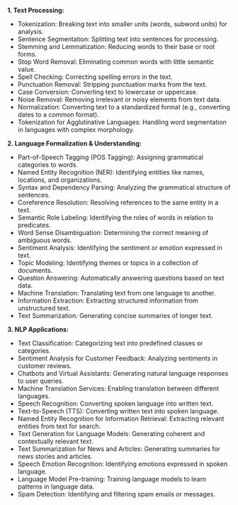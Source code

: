 **1. Text Processing:**

- Tokenization: Breaking text into smaller units (words, subword units) for analysis.
- Sentence Segmentation: Splitting text into sentences for processing.
- Stemming and Lemmatization: Reducing words to their base or root forms.
- Stop Word Removal: Eliminating common words with little semantic value.
- Spell Checking: Correcting spelling errors in the text.
- Punctuation Removal: Stripping punctuation marks from the text.
- Case Conversion: Converting text to lowercase or uppercase.
- Noise Removal: Removing irrelevant or noisy elements from text data.
- Normalization: Converting text to a standardized format (e.g., converting dates to a common format).
- Tokenization for Agglutinative Languages: Handling word segmentation in languages with complex morphology.

**2. Language Formalization & Understanding:**

- Part-of-Speech Tagging (POS Tagging): Assigning grammatical categories to words.
- Named Entity Recognition (NER): Identifying entities like names, locations, and organizations.
- Syntax and Dependency Parsing: Analyzing the grammatical structure of sentences.
- Coreference Resolution: Resolving references to the same entity in a text.
- Semantic Role Labeling: Identifying the roles of words in relation to predicates.
- Word Sense Disambiguation: Determining the correct meaning of ambiguous words.
- Sentiment Analysis: Identifying the sentiment or emotion expressed in text.
- Topic Modeling: Identifying themes or topics in a collection of documents.
- Question Answering: Automatically answering questions based on text data.
- Machine Translation: Translating text from one language to another.
- Information Extraction: Extracting structured information from unstructured text.
- Text Summarization: Generating concise summaries of longer text.

**3. NLP Applications:**

- Text Classification: Categorizing text into predefined classes or categories.
- Sentiment Analysis for Customer Feedback: Analyzing sentiments in customer reviews.
- Chatbots and Virtual Assistants: Generating natural language responses to user queries.
- Machine Translation Services: Enabling translation between different languages.
- Speech Recognition: Converting spoken language into written text.
- Text-to-Speech (TTS): Converting written text into spoken language.
- Named Entity Recognition for Information Retrieval: Extracting relevant entities from text for search.
- Text Generation for Language Models: Generating coherent and contextually relevant text.
- Text Summarization for News and Articles: Generating summaries for news stories and articles.
- Speech Emotion Recognition: Identifying emotions expressed in spoken language.
- Language Model Pre-training: Training language models to learn patterns in language data.
- Spam Detection: Identifying and filtering spam emails or messages.
